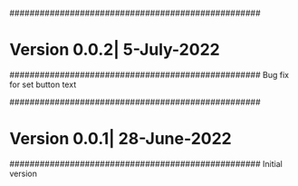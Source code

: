 ##################################################
# Version 0.0.2| 5-July-2022
##################################################
Bug fix for set button text


##################################################
# Version 0.0.1| 28-June-2022
##################################################
Initial version
